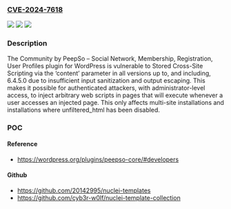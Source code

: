 ### [CVE-2024-7618](https://cve.mitre.org/cgi-bin/cvename.cgi?name=CVE-2024-7618)
![](https://img.shields.io/static/v1?label=Product&message=Community%20by%20PeepSo%20%E2%80%93%20Social%20Network%2C%20Membership%2C%20Registration%2C%20User%20Profiles%2C%20Premium%20%E2%80%93%20Mobile%20App&color=blue)
![](https://img.shields.io/static/v1?label=Version&message=*%3C%3D%206.4.5.0%20&color=brighgreen)
![](https://img.shields.io/static/v1?label=Vulnerability&message=CWE-79%20Improper%20Neutralization%20of%20Input%20During%20Web%20Page%20Generation%20('Cross-site%20Scripting')&color=brighgreen)

### Description

The Community by PeepSo – Social Network, Membership, Registration, User Profiles plugin for WordPress is vulnerable to Stored Cross-Site Scripting via the ‘content’ parameter in all versions up to, and including, 6.4.5.0 due to insufficient input sanitization and output escaping. This makes it possible for authenticated attackers, with administrator-level access, to inject arbitrary web scripts in pages that will execute whenever a user accesses an injected page. This only affects multi-site installations and installations where unfiltered_html has been disabled.

### POC

#### Reference
- https://wordpress.org/plugins/peepso-core/#developers

#### Github
- https://github.com/20142995/nuclei-templates
- https://github.com/cyb3r-w0lf/nuclei-template-collection

